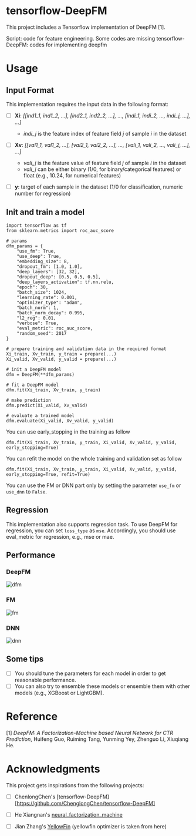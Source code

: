 # tensorflow-DeepFM

This project includes a Tensorflow implementation of DeepFM [1].

Script: code for feature engineering. Some codes are missing
tensorflow-DeepFM: codes for implementing deepfm

# Usage
## Input Format
This implementation requires the input data in the following format:
- [ ] **Xi**: *[[ind1_1, ind1_2, ...], [ind2_1, ind2_2, ...], ..., [indi_1, indi_2, ..., indi_j, ...], ...]*
    - *indi_j* is the feature index of feature field *j* of sample *i* in the dataset
- [ ] **Xv**: *[[val1_1, val1_2, ...], [val2_1, val2_2, ...], ..., [vali_1, vali_2, ..., vali_j, ...], ...]*
    - *vali_j* is the feature value of feature field *j* of sample *i* in the dataset
    - *vali_j* can be either binary (1/0, for binary/categorical features) or float (e.g., 10.24, for numerical features)
- [ ] **y**: target of each sample in the dataset (1/0 for classification, numeric number for regression)


## Init and train a model
```
import tensorflow as tf
from sklearn.metrics import roc_auc_score

# params
dfm_params = {
    "use_fm": True,
    "use_deep": True,
    "embedding_size": 8,
    "dropout_fm": [1.0, 1.0],
    "deep_layers": [32, 32],
    "dropout_deep": [0.5, 0.5, 0.5],
    "deep_layers_activation": tf.nn.relu,
    "epoch": 30,
    "batch_size": 1024,
    "learning_rate": 0.001,
    "optimizer_type": "adam",
    "batch_norm": 1,
    "batch_norm_decay": 0.995,
    "l2_reg": 0.01,
    "verbose": True,
    "eval_metric": roc_auc_score,
    "random_seed": 2017
}

# prepare training and validation data in the required format
Xi_train, Xv_train, y_train = prepare(...)
Xi_valid, Xv_valid, y_valid = prepare(...)

# init a DeepFM model
dfm = DeepFM(**dfm_params)

# fit a DeepFM model
dfm.fit(Xi_train, Xv_train, y_train)

# make prediction
dfm.predict(Xi_valid, Xv_valid)

# evaluate a trained model
dfm.evaluate(Xi_valid, Xv_valid, y_valid)
```

You can use early_stopping in the training as follow
```
dfm.fit(Xi_train, Xv_train, y_train, Xi_valid, Xv_valid, y_valid, early_stopping=True)
```

You can refit the model on the whole training and validation set as follow
```
dfm.fit(Xi_train, Xv_train, y_train, Xi_valid, Xv_valid, y_valid, early_stopping=True, refit=True)
```

You can use the FM or DNN part only by setting the parameter `use_fm` or `use_dnn` to `False`.

## Regression
This implementation also supports regression task. To use DeepFM for regression, you can set `loss_type` as `mse`. Accordingly, you should use eval_metric for regression, e.g., mse or mae.


## Performance

### DeepFM

![dfm](example/fig/DeepFM.png)

### FM

![fm](example/fig/FM.png)

### DNN

![dnn](example/fig/DNN.png)

## Some tips
- [ ] You should tune the parameters for each model in order to get reasonable performance.
- [ ] You can also try to ensemble these models or ensemble them with other models (e.g., XGBoost or LightGBM).

# Reference
[1] *DeepFM: A Factorization-Machine based Neural Network for CTR Prediction*, Huifeng Guo, Ruiming Tang, Yunming Yey, Zhenguo Li, Xiuqiang He.

# Acknowledgments
This project gets inspirations from the following projects:
- [ ] ChenlongChen's [tensorflow-DeepFM][https://github.com/ChenglongChen/tensorflow-DeepFM]
- [ ] He Xiangnan's [neural_factorization_machine](https://github.com/hexiangnan/neural_factorization_machine)
- [ ] Jian Zhang's [YellowFin](https://github.com/JianGoForIt/YellowFin) (yellowfin optimizer is taken from here)

